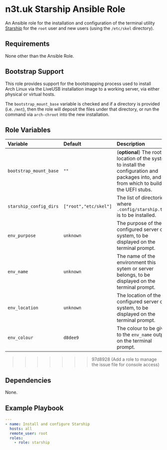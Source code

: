 # n3t.uk Starship Ansible Role

An Ansible role for the installation and configuration of the terminal utility
[Starship][starship-rs] for the `root` user and new users (using the `/etc/skel`
directory).

[starship-rs]: https://starship.rs/

## Requirements

None other than the Ansible Role.

## Bootstrap Support

This role provides support for the bootstrapping process used to install Arch
Linux via the LiveUSB installation image to a working server, via either
physical or virtual hosts.

The `bootstrap_mount_base` variable is checked and if a directory is provided
(i.e. `/mnt`), then the role will deposit the files under that directory, or run
the command via `arch-chroot` into the new installation.

## Role Variables

| Variable               | Default               | Description                                                                                                                            |
| :--------------------- | :-------------------- | :------------------------------------------------------------------------------------------------------------------------------------- |
| `bootstrap_mount_base` | `""`                  | (**optional**) The root location of the system to install the configuration and packages into, and from which to build the UEFI stubs. |
| `starship_config_dirs` | `["root","etc/skel"]` | The list of directories where `.config/starship.toml` is to be installed.                                                              |
| `env_purpose`          | `unknown`             | The purpose of the configured server or system, to be displayed on the terminal prompt.                                                |
| `env_name`             | `unknown`             | The name of the environment this sytem or server belongs, to be displayed on the terminal prompt.                                      |
| `env_location`         | `unknown`             | The location of the configured server or system, to be displayed on the terminal prompt.                                               |
| `env_colour`           | `d8dee9`              | The colour to be given to the `env_name` output on the terminal prompt.                                                                |
>>>>>>> 97d8928 (Add a role to manage the issue file for console access)

## Dependencies

None.

## Example Playbook

```yaml
---
- name: Install and configure Starship
  hosts: all
  remote_user: root
  roles:
    - role: starship
```
